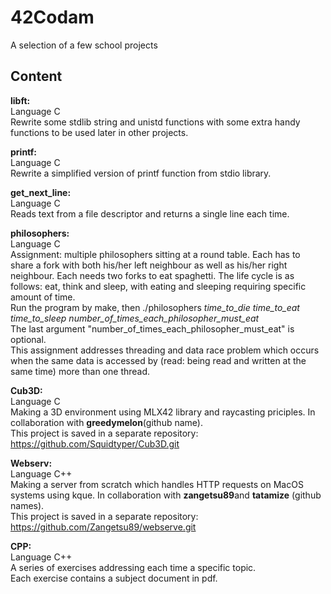 # 42Codam
A selection of a few school projects

## Content
**libft:**
<br>Language C
<br>Rewrite some stdlib string and unistd functions with some extra handy functions to be used later in other projects.

**printf:**
<br>Language C
<br>Rewrite a simplified version of printf function from stdio library.

**get_next_line:**
<br>Language C
<br>Reads text from a file descriptor and returns a single line each time.

**philosophers:**
<br>Language C
<br>Assignment: multiple philosophers sitting at a round table. Each has to share a fork with both his/her left neighbour as well as his/her right neighbour. Each needs two forks to eat spaghetti. The life cycle is as follows: eat, think and sleep, with eating and sleeping requiring specific amount of time. 
<br>Run the program by make, then ./philosophers *time_to_die* *time_to_eat* *time_to_sleep* *number_of_times_each_philosopher_must_eat*
<br>The last argument "number_of_times_each_philosopher_must_eat" is optional.
<br>This assignment addresses threading and data race problem which occurs when the same data is accessed by (read: being read and written at the same time) more than one thread.

**Cub3D:**
<br>Language C
<br>Making a 3D environment using MLX42 library and raycasting priciples. In collaboration with **greedymelon**(github name).
<br>This project is saved in a separate repository: https://github.com/Squidtyper/Cub3D.git

**Webserv:**
<br>Language C++
<br>Making a server from scratch which handles HTTP requests on MacOS systems using kque. In collaboration with **zangetsu89**and **tatamize** (github names).
<br>This project is saved in a separate repository: https://github.com/Zangetsu89/webserve.git

**CPP:**
<br>Language C++
<br>A series of exercises addressing each time a specific topic.
<br>Each exercise contains a subject document in pdf.
